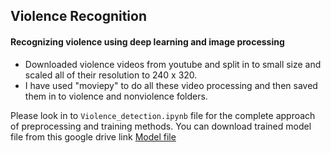 ## Violence Recognition

#### Recognizing violence using deep learning and image processing

+ Downloaded violence videos from youtube and split in to small size and scaled all of their resolution to 240 x 320. 
+ I have used "moviepy" to do all these video processing and then saved them in to violence and nonviolence folders.

Please look in to `Violence_detection.ipynb` file for the complete approach of preprocessing and training methods.
You can download trained model file from this google drive link [Model file](https://drive.google.com/file/d/1A8A9Sbdi-g7zMJgWD9CRZzLJu48-OQh7/view?usp=sharing)
